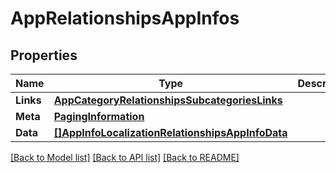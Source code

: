 # AppRelationshipsAppInfos

## Properties

Name | Type | Description | Notes
------------ | ------------- | ------------- | -------------
**Links** | [**AppCategoryRelationshipsSubcategoriesLinks**](AppCategory_relationships_subcategories_links.md) |  | [optional] 
**Meta** | [**PagingInformation**](PagingInformation.md) |  | [optional] 
**Data** | [**[]AppInfoLocalizationRelationshipsAppInfoData**](AppInfoLocalization_relationships_appInfo_data.md) |  | [optional] 

[[Back to Model list]](../README.md#documentation-for-models) [[Back to API list]](../README.md#documentation-for-api-endpoints) [[Back to README]](../README.md)


